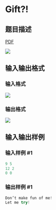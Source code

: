 # Gift?!

## 题目描述

[problemUrl]: https://uva.onlinejudge.org/index.php?option=com_onlinejudge&Itemid=8&category=13&page=show_problem&problem=1061

[PDF](https://uva.onlinejudge.org/external/101/p10120.pdf)

![](https://cdn.luogu.com.cn/upload/vjudge_pic/UVA10120/cb21f10b38c0ec1116325565c2b59dc18f075ba0.png)

## 输入输出格式

### 输入格式

![](https://cdn.luogu.com.cn/upload/vjudge_pic/UVA10120/0a991da8bab5aada7601c3c48bed906bdb8afee7.png)

### 输出格式

![](https://cdn.luogu.com.cn/upload/vjudge_pic/UVA10120/9f696737cffb326660208952c584485296b63d14.png)

## 输入输出样例

### 输入样例 #1

```cpp
9 5
12 2
0 0
```


### 输出样例 #1

```cpp
Don’t make fun of me!
Let me try!
```


